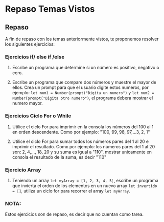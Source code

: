 # Repaso Temas Vistos

## Repaso

A fin de repaso con los temas anteriormente vistos, te proponemos resolver los siguientes ejercicios:

### Ejercicios if/ else if /else

1. Escribe un programa que determine si un número es positivo, negativo o cero.

2. Escribe un programa que compare dos números y muestre el mayor de ellos. Crea un prompt para que el usuario digite estos numeros, por ejemplo: `let num1 = Number(prompt("Digita un numero")` y `let num2 = Number(prompt("Digita otro numero")`, el programa debera mostrar el numero mayor.

### Ejercicios Ciclo For o While

1. Utilice el ciclo For para imprimir en la consola los números del 100 al 1 en orden descendente. Como por ejemplo: "100, 99, 98, 97,...3, 2, 1"

2. Utilice el ciclo For para sumar todos los números pares del 1 al 20 e imprimir el resultado. Como por ejemplo: los números pares del 1 al 20 son: 2, 4,..., 18, 20 y su suma es igual a "110", mostrar unicamente en consola el resultado de la suma, es decir "110"

### Ejercicio Array

1. Teniendo un array `let myArray = [1, 2, 3, 4, 5]`, escribe un programa que invierta el orden de los elementos en un nuevo array `let invertido = []`, utiliza un ciclo for para recorrer el array `let myArray`.


### NOTA:
Estos ejercicios son de repaso, es decir que no cuentan como tarea.
